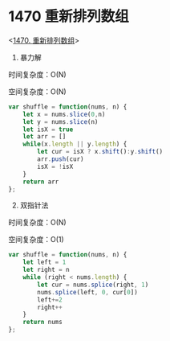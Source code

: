 #  1470 重新排列数组

<[1470. 重新排列数组](https://leetcode-cn.com/problems/shuffle-the-array/)>

1. 暴力解

时间复杂度：O(N)

空间复杂度：O(N)

```js
var shuffle = function(nums, n) {
    let x = nums.slice(0,n)
    let y = nums.slice(n)
    let isX = true
    let arr = []
    while(x.length || y.length) {
        let cur = isX ? x.shift():y.shift()
        arr.push(cur)
        isX = !isX
    }
    return arr
};
```



2. 双指针法

时间复杂度：O(N)

空间复杂度：O(1)

```js
var shuffle = function(nums, n) {
    let left = 1
    let right = n
    while (right < nums.length) {
        let cur = nums.splice(right, 1)
        nums.splice(left, 0, cur[0])
        left+=2
        right++
    }
    return nums
};
```

